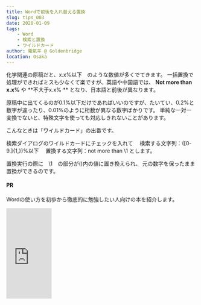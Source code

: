 ```yaml
---
title: Wordで前後を入れ替える置換
slug: tips_003
date: 2020-01-09
tags: 
    - Word
    - 検索と置換
    - ワイルドカード
author: 電氣羊 @ Goldenbridge
location: Osaka
---
```


化学関連の原稿だと、x.x%以下　のような数値が多くでてきます。
一括置換で処理ができればミスも少なくて楽ですが、英語や中国語では、
**Not more than x.x%** や **不大于x.x% ** となり、日本語と前後が異なります。

原稿中に出てくるのが0.1%以下だけであればいいのですが、たいてい、0.2%と数字が違ったり、0.01%のように桁数が異なる数字ばかりです。
単純な一対一変換でないと、特殊文字を使っても対応しきれないことがあります。

こんなときは「ワイルドカード」の出番です。

検索ダイアログのワイルドカードにチェックを入れて
　検索する文字列：([0-9.]{1,})%以下
　置換する文字列：not more than \1
とします。

置換実行の際に　\1　の部分が()内の値に置き換えられ、
元の数字を保ったまま置換ができるのです。

#### PR
Wordの使い方を初歩から徹底的に勉強したい人向けの本を紹介します。

<iframe style="width:120px;height:240px;" marginwidth="0" marginheight="0" scrolling="no" frameborder="0" src="https://rcm-fe.amazon-adsystem.com/e/cm?ref=qf_sp_asin_til&t=goldenbridg09-22&m=amazon&o=9&p=8&l=as1&IS1=1&detail=1&asins=B081NVYJ1J&linkId=3ea5b606b96cbcd5246fc1afc41df9f9&bc1=000000&lt1=_blank&fc1=333333&lc1=0066c0&bg1=ffffff&f=ifr">
</iframe>

<link-to></link-to>
